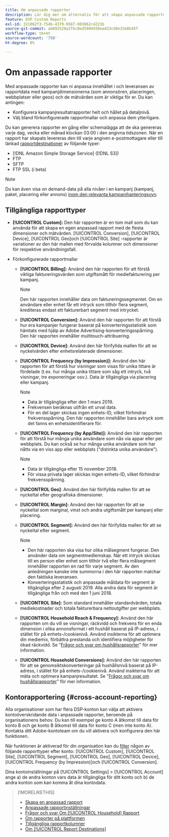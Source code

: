 ```yaml
---
title: Om anpassade rapporter
description: Lär dig mer om alternativ för att skapa anpassade rapporter manuellt eller med förkonfigurerade rapportmallar.
feature: DSP Custom Reports
exl-id: 321062f3-754b-4379-9587-003862c4221b
source-git-commit: ab892528a2fbc0ed5994938ead23cd8e33e8b45f
workflow-type: tm+mt
source-wordcount: '750'
ht-degree: 0%

---
```


# Om anpassade rapporter

Med anpassade rapporter kan ni anpassa innehållet i och leveransen av rapportdata med kampanjdimensionerna (som annonsören, placeringen, webbplatser eller geos) och de mätvärden som är viktiga för er. Du kan antingen:

* Konfigurera kampanjresultatrapporter helt och hållet på detaljnivå.
* Välj bland förkonfigurerade rapportmallar och anpassa dem ytterligare.

Du kan generera rapporter en gång eller schemalägga att de ska genereras varje dag, vecka eller månad klockan 03:00 i den angivna tidszonen. När en rapport har skapats levereras den till varje angiven e-postmottagare eller till länkad [rapportdestinationer](/help/dsp/reports/report-destinations/report-destination-about.md) av följande typer:

* [!DNL Amazon Simple Storage Service] ([!DNL S3])
* FTP
* SFTP
* FTP SSL (i beta)

>[!NOTE]
>
>Du kan även visa on demand-data på alla nivåer i en kampanj (kampanj, paket, placering eller annons) [inom den relevanta kampanjhanteringsvyn](/help/dsp/campaign-management/reports/campaign-reports-about.md).

## Tillgängliga rapporttyper

* **[!UICONTROL Custom]:** Den här rapporten är en tom mall som du kan använda för att skapa en egen anpassad rapport med de flesta dimensioner och mätvärden. [!UICONTROL Conversion], [!UICONTROL Device], [!UICONTROL Geo]och [!UICONTROL Site] -rapporter är variationer av den här mallen med förvalda kolumner och dimensioner för respektive användningsfall.

* Förkonfigurerade rapportmallar

   * **[!UICONTROL Billing]:** Använd den här rapporten för att förstå viktiga faktureringsvärden som utgiftsmått för mediefakturering per kampanj.

     >[!NOTE]
     >
     >Den här rapporten innehåller data om faktureringssegmentet. Om en användare eller enhet får ett intryck som tillhör flera segment, krediteras endast ett fakturerbart segment med intrycket.

   * **[!UICONTROL Conversion]:** Använd den här rapporten för att förstå hur era kampanjer fungerar baserat på konverteringsstatistik som hämtats med hjälp av Adobe Advertising-konverteringsspårning. Den här rapporten innehåller multitouch-attribuering.

   * **[!UICONTROL Device]:** Använd den här förifyllda mallen för att se nyckelvärden efter enhetsrelaterade dimensioner.

   * **[!UICONTROL Frequency (by Impression)]:** Använd den här rapporten för att förstå hur visningar som visas för unika tittare är fördelade (t.ex. hur många unika tittare som såg ett intryck, två visningar, tre exponeringar osv.). Data är tillgängliga via placering eller kampanj.

     >[!NOTE]
     >
     >* Data är tillgängliga efter den 1 mars 2019.
     >* Frekvensen beräknas utifrån ett urval data.
     >* För en del lager skickas ingen enhets-ID, vilket förhindrar frekvensspårning. Den här rapporten innehåller bara avtryck som det fanns en enhetsidentifierare för.

   * **[!UICONTROL Frequency (by App/Site)]:** Använd den här rapporten för att förstå hur många unika användare som nås via appar eller per webbplats. Du kan också se hur många unika användare som har nåtts via en viss app eller webbplats (&quot;distinkta unika användare&quot;).

     >[!NOTE]
     >
     >* Data är tillgängliga efter 15 november 2018.
     >* För vissa privata lager skickas ingen enhets-ID, vilket förhindrar frekvensspårning.

   * **[!UICONTROL Geo]**: Använd den här förifyllda mallen för att se nyckeltal efter geografiska dimensioner.

   * **[!UICONTROL Margin]:** Använd den här rapporten för att se nyckeltal som marginal, vinst och andra utgiftsmått per kampanj eller placering.

   * **[!UICONTROL Segment]:** Använd den här förifyllda mallen för att se nyckeltal efter segment.

     >[!NOTE]
     >
     >* Den här rapporten ska visa hur olika målsegment fungerar. Den använder data om segmentmedlemskap. När ett intryck skickas till en person eller enhet som tillhör två eller flera målsegment innehåller rapporten en rad för varje segment. Av den anledningen kanske inte summorna i den här rapporten matchar den faktiska leveransen.
     >* Konverteringsstatistik och anpassade måldata för segment är tillgängliga efter 2 augusti 2019. Alla andra data för segment är tillgängliga från och med den 1 juni 2018.

   * **[!UICONTROL Site]:** Som standard innehåller standardvärden, totala mediekostnader och totala fakturerbara nettoutgifter per webbplats.

   * **[!UICONTROL Household Reach & Frequency]:** Använd den här rapporten om du vill se visningar, räckvidd och frekvens för en enda dimension i olika annonsformat i ett hushåll baserat på IP-adress, i stället för på enhets-/cookienivå. Använd insikterna för att optimera din mediemix, förbättra prestanda och identifiera möjligheter för ökad räckvidd. Se &quot;[Frågor och svar om hushållsrapporter](/help/dsp/reports/faq-household-report.md)&quot; för mer information.

   * **[!UICONTROL Household Conversions]:** Använd den här rapporten för att se genomsiktskonverteringar på hushållsnivå baserat på IP-adress, i stället för på enhets-/cookienivå. Använd insikterna för att mäta och optimera kampanjresultatet. Se &quot;[Frågor och svar om hushållsrapporter](/help/dsp/reports/faq-household-report.md)&quot; för mer information.

## Kontorapportering {#cross-account-reporting}

Alla organisationer som har flera DSP-konton kan välja att aktivera kontoöverskridande data i anpassade rapporter, beroende på organisationens behov. Du kan till exempel ge konto A åtkomst till data för konto B och ge konto B åtkomst till data för konto C (men inte konto A). Kontakta ditt Adobe-kontoteam om du vill aktivera och konfigurera den här funktionen.

När funktionen är aktiverad för din organisation kan du [filter](report-settings.md) någon av följande rapporttyper efter konto:  [!UICONTROL Custom], [!UICONTROL Site], [!UICONTROL Segment], [!UICONTROL Geo], [!UICONTROL Device], [!UICONTROL Frequency (by Impression)]och [!UICONTROL Conversion].

Dina kontoinställningar på [!UICONTROL Settings] > [!UICONTROL Account] ange a) de andra konton vars data är tillgängliga för ditt konto och b) de andra konton som kan komma åt dina kontodata.

>[!MORELIKETHIS]
>
>* [Skapa en anpassad rapport](/help/dsp/reports/report-create.md)
>* [Anpassade rapportinställningar](/help/dsp/reports/report-settings.md)
>* [Frågor och svar Om [!UICONTROL Household] Rapport](/help/dsp/reports/faq-household-report.md)
>* [Om rapporter på plattformen](/help/dsp/campaign-management/reports/campaign-reports-about.md)
>* [Tillgängliga rapportkolumner](/help/dsp/reports/report-columns.md)
>* [Om [!UICONTROL Report Destinations]](/help/dsp/reports/report-destinations/report-destination-about.md)

